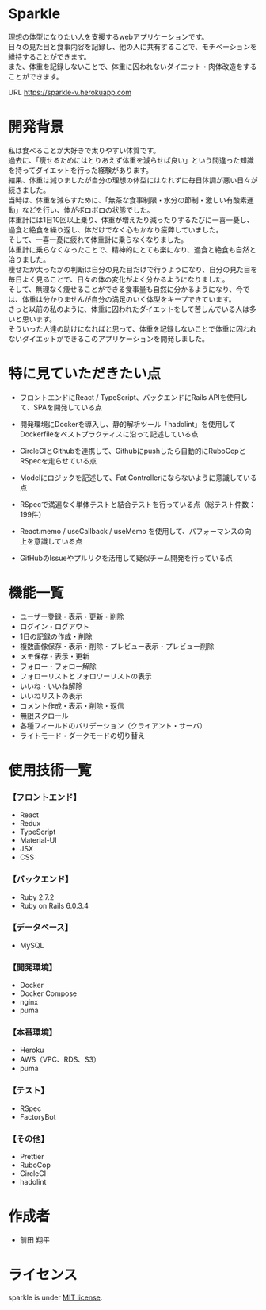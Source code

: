 # Sparkle

理想の体型になりたい人を支援するwebアプリケーションです。<br>
日々の見た目と食事内容を記録し、他の人に共有することで、モチベーションを維持することができます。<br>
また、体重を記録しないことで、体重に囚われないダイエット・肉体改造をすることができます。

URL <https://sparkle-v.herokuapp.com>

# 開発背景

私は食べることが大好きで太りやすい体質です。<br>
過去に、「痩せるためにはとりあえず体重を減らせば良い」という間違った知識を持ってダイエットを行った経験があります。<br>
結果、体重は減りましたが自分の理想の体型にはなれずに毎日体調が悪い日々が続きました。<br>
当時は、体重を減らすために、「無茶な食事制限・水分の節制・激しい有酸素運動」などを行い、体がボロボロの状態でした。<br>
体重計には1日10回以上乗り、体重が増えたり減ったりするたびに一喜一憂し、過食と絶食を繰り返し、体だけでなく心もかなり疲弊していました。<br>
そして、一喜一憂に疲れて体重計に乗らなくなりました。<br>
体重計に乗らなくなったことで、精神的にとても楽になり、過食と絶食も自然と治りました。<br>
痩せたか太ったかの判断は自分の見た目だけで行うようになり、自分の見た目を毎日よく見ることで、日々の体の変化がよく分かるようになりました。<br>
そして、無理なく痩せることができる食事量も自然に分かるようになり、今では、体重は分かりませんが自分の満足のいく体型をキープできています。<br>
きっと以前の私のように、体重に囚われたダイエットをして苦しんでいる人は多いと思います。<br>
そういった人達の助けになればと思って、体重を記録しないことで体重に囚われないダイエットができるこのアプリケーションを開発しました。

# 特に見ていただきたい点

- フロントエンドにReact / TypeScript、バックエンドにRails APIを使用して、SPAを開発している点

- 開発環境にDockerを導入し、静的解析ツール「hadolint」を使用してDockerfileをベストプラクティスに沿って記述している点

- CircleCIとGithubを連携して、Githubにpushしたら自動的にRuboCopとRSpecを走らせている点

- Modelにロジックを記述して、Fat Controllerにならないように意識している点

- RSpecで満遍なく単体テストと結合テストを行っている点（総テスト件数：199件）

- React.memo / useCallback / useMemo を使用して、パフォーマンスの向上を意識している点

- GitHubのIssueやプルリクを活用して疑似チーム開発を行っている点

# 機能一覧

- ユーザー登録・表示・更新・削除
- ログイン・ログアウト
- 1日の記録の作成・削除
- 複数画像保存・表示・削除・プレビュー表示・プレビュー削除
- メモ保存・表示・更新
- フォロー・フォロー解除
- フォローリストとフォロワーリストの表示
- いいね・いいね解除
- いいねリストの表示
- コメント作成・表示・削除・返信
- 無限スクロール
- 各種フィールドのバリデーション（クライアント・サーバ）
- ライトモード・ダークモードの切り替え

# 使用技術一覧

### 【フロントエンド】
  - React
  - Redux
  - TypeScript
  - Material-UI
  - JSX
  - CSS

### 【バックエンド】
  - Ruby 2.7.2
  - Ruby on Rails 6.0.3.4

### 【データベース】
  - MySQL

### 【開発環境】
  - Docker
  - Docker Compose
  - nginx
  - puma

### 【本番環境】
  - Heroku
  - AWS（VPC、RDS、S3）
  - puma

### 【テスト】
  - RSpec
  - FactoryBot

### 【その他】
  - Prettier
  - RuboCop
  - CircleCI
  - hadolint

# 作成者

- 前田 翔平

# ライセンス

sparkle is under [MIT license](https://en.wikipedia.org/wiki/MIT_License).
